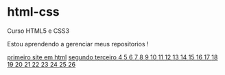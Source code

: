 # html-css
 Curso HTML5 e CSS3

Estou aprendendo a gerenciar meus repositorios !

<a href="https://lawlietry.github.io/html-css/exercicios/ex001">primeiro site em html</a>
<a href="https://lawlietry.github.io/html-css/exercicios/ex002">segundo
<a href="https://lawlietry.github.io/html-css/exercicios/ex003">terceiro
<a href="https://lawlietry.github.io/html-css/exercicios/ex004">4
<a href="https://lawlietry.github.io/html-css/exercicios/ex005">5
<a href="https://lawlietry.github.io/html-css/exercicios/ex006">6
<a href="https://lawlietry.github.io/html-css/exercicios/ex007">7
<a href="https://lawlietry.github.io/html-css/exercicios/ex008">8
<a href="https://lawlietry.github.io/html-css/exercicios/ex009">9
<a href="https://lawlietry.github.io/html-css/exercicios/ex0010">10
<a href="https://lawlietry.github.io/html-css/exercicios/ex0011">11
<a href="https://lawlietry.github.io/html-css/exercicios/ex0012">12
<a href="https://lawlietry.github.io/html-css/exercicios/ex0013">13
<a href="https://lawlietry.github.io/html-css/exercicios/ex0014">14
<a href="https://lawlietry.github.io/html-css/exercicios/ex0015">15
<a href="https://lawlietry.github.io/html-css/exercicios/ex0016">16
<a href="https://lawlietry.github.io/html-css/exercicios/ex0017">17
<a href="https://lawlietry.github.io/html-css/exercicios/ex0018">18
<a href="https://lawlietry.github.io/html-css/exercicios/ex0019">19
<a href="https://lawlietry.github.io/html-css/exercicios/ex0020">20
<a href="https://lawlietry.github.io/html-css/exercicios/ex0021">21
<a href="https://lawlietry.github.io/html-css/exercicios/ex0022">22
<a href="https://lawlietry.github.io/html-css/exercicios/ex0023">23
<a href="https://lawlietry.github.io/html-css/exercicios/ex0024">24
<a href="https://lawlietry.github.io/html-css/exercicios/ex0025">25
<a href="https://lawlietry.github.io/html-css/exercicios/ex0026">26
